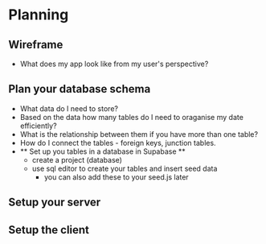 # Planning

## Wireframe

- What does my app look like from my user's perspective?

## Plan your database schema

- What data do I need to store?
- Based on the data how many tables do I need to oraganise my date efficiently?
- What is the relationship between them if you have more than one table?
- How do I connect the tables - foreign keys, junction tables.
- ** Set up you tables in a database in Supabase **
  - create a project (database)
  - use sql editor to create your tables and insert seed data
    - you can also add these to your seed.js later

## Setup your server

## Setup the client

